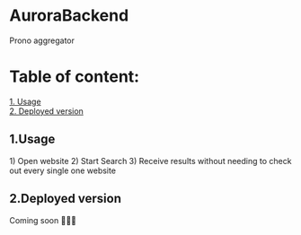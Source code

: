 # AuroraBackend

Prono aggregator

# Table of content:
<a href="#1">1. Usage</a> </br>
<a href="#2">2. Deployed version</a></br>

<h2 id="1">1.Usage</h2>
1) Open website
2) Start Search
3) Receive results without needing to check out every single one website
<h2 id="2">2.Deployed version</h2>
Coming soon 🚀🚀🚀

